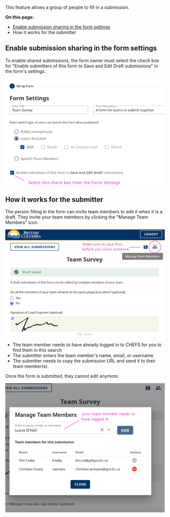 This feature allows a group of people to fill in a submission. 

**On this page:**
* [Enable submission sharing in the form settings](#Enable-submission-sharing-in-the-form-settings)
* How it works for the submitter

## Enable submission sharing in the form settings
To enable shared submissions, the form owner must select the check box for "Enable submitters of this form to Save and Edit Draft submissions" in the form's settings.

![Enable Submission Sharing in the Form Settings](images/sub-group_settings.png)

## How it works for the submitter

The person filling in the form can invite team members to edit it when it is a draft. They invite your team members by clicking the "Manage Team Members" icon.

![Add Team Member to your Submission](images/sub-group_manage.png)

* The team member needs to have already logged in to CHEFS for you to find them in this search
* The submitter enters the team member's name, email, or username
* The submitter needs to copy the submission URL and send it to their team member(s).

Once the form is submitted, they cannot edit anymore.  

![Add Team Member to your Submission](images/sub-group_manage-2.png)

